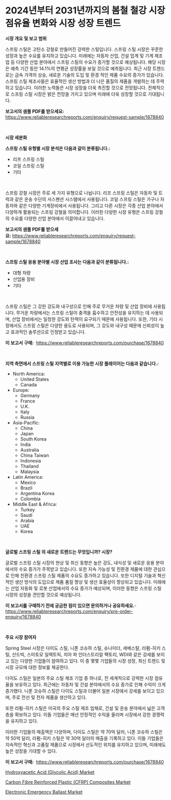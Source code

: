 <p><h1>2024년부터 2031년까지의 봄철 철강 시장 점유율 변화와 시장 성장 트렌드</h1></p><p><strong>시장 개요 및 보고 범위</strong></p>
<p><p>스프링 스틸은 고탄소 강철로 만들어진 강력한 스틸입니다. 스프링 스틸 시장은 꾸준한 성장과 높은 수요를 유지하고 있습니다. 미래에는 자동차 산업, 건설 업계 및 기계 제조업 등 다양한 산업 분야에서 스프링 스틸의 수요가 증가할 것으로 예상됩니다. 해당 시장은 예측 기간 동안 14.1%의 연평균 성장률을 보일 것으로 예측됩니다. 최근 시장 트렌드로는 금속 가격의 상승, 새로운 기술의 도입 및 환경 적인 제품 수요의 증가가 있습니다. 스프링 스틸 제조사들은 효율적인 생산 방법과 더 나은 품질의 제품을 개발하는 데 주력하고 있습니다. 이러한 노력들은 시장 성장을 더욱 촉진할 것으로 전망됩니다. 전체적으로 스프링 스틸 시장은 밝은 전망을 가지고 있으며 미래에 더욱 성장할 것으로 기대됩니다.</p></p>
<p><strong>보고서의 샘플 PDF를 받으세요:</strong> <a href="https://www.reliableresearchreports.com/enquiry/request-sample/1678840">https://www.reliableresearchreports.com/enquiry/request-sample/1678840</a></p>
<p>&nbsp;</p>
<p><strong>시장 세분화</strong></p>
<p><strong>스프링 스틸 유형별 시장 분석은 다음과 같이 분류됩니다.:</strong></p>
<p><ul><li>리프 스프링 스틸</li><li>코일 스프링 스틸</li><li>기타</li></ul></p>
<p>&nbsp;</p>
<p><p>스프링 강철 시장은 주로 세 가지 유형으로 나뉩니다. 리프 스프링 스틸은 자동차 및 트럭과 같은 운송 수단의 서스펜션 시스템에서 사용됩니다. 코일 스프링 스틸은 가구나 자동차와 같은 다양한 기계장비에서 사용됩니다. 그리고 다른 시장은 각종 산업 분야에서 다양하게 활용되는 스프링 강철을 의미합니다. 이러한 다양한 시장 유형은 스프링 강철의 수요를 다양한 산업 분야에서 이끌어내고 있습니다.</p></p>
<p><strong>보고서의 샘플 PDF를 받으세요:</strong>&nbsp;<a href="https://www.reliableresearchreports.com/enquiry/request-sample/1678840">https://www.reliableresearchreports.com/enquiry/request-sample/1678840</a></p>
<p>&nbsp;</p>
<p><strong> 스프링 스틸 응용 분야별 시장 산업 조사는 다음과 같이 분류됩니다.:</strong></p>
<p><ul><li>대형 차량</li><li>산업용 장비</li><li>기타</li></ul></p>
<p>&nbsp;</p>
<p><p>스프링 스틸은 그 강한 강도와 내구성으로 인해 주로 무거운 차량 및 산업 장비에 사용됩니다. 무거운 차량에서는 스프링 스틸이 충격을 흡수하고 안전성을 유지하는 데 사용되며, 산업 장비에서는 일정한 강도와 탄력이 요구되기 때문에 사용됩니다. 또한, 기타 시장에서도 스프링 스틸은 다양한 용도로 사용되며, 그 강도와 내구성 때문에 신뢰성이 높고 효과적인 솔루션으로 인정받고 있습니다.</p></p>
<p><strong>이 보고서 구매:</strong>&nbsp; <a href="https://www.reliableresearchreports.com/purchase/1678840">https://www.reliableresearchreports.com/purchase/1678840</a></p>
<p>&nbsp;</p>
<p><strong>지역 측면에서 스프링 스틸 지역별로 이용 가능한 시장 플레이어는 다음과 같습니다.:</strong></p>
<p><ul>
    <li>
        North America:
        <ul>
            <li>United States</li>
            <li>Canada</li>
        </ul>
    </li>
    <li>
        Europe:
        <ul>
            <li>Germany</li>
            <li>France</li>
            <li>U.K.</li>
            <li>Italy</li>
            <li>Russia</li>
        </ul>
    </li>
    <li>
        Asia-Pacific:
        <ul>
            <li>China</li>
            <li>Japan</li>
            <li>South Korea</li>
            <li>India</li>
            <li>Australia</li>
            <li>China Taiwan</li>
            <li>Indonesia</li>
            <li>Thailand</li>
            <li>Malaysia</li>
        </ul>
    </li>
    <li>
        Latin America:
        <ul>
            <li>Mexico</li>
            <li>Brazil</li>
            <li>Argentina Korea</li>
            <li>Colombia</li>
        </ul>
    </li>
    <li>
        Middle East & Africa:
        <ul>
            <li>Turkey</li>
            <li>Saudi</li>
            <li>Arabia</li>
            <li>UAE</li>
            <li>Korea</li>
        </ul>
    </li>
    </ul></p>
<p>&nbsp;</p>
<p><strong>글로벌 스프링 스틸 의 새로운 트렌드는 무엇입니까? 시장?</strong></p>
<p><p>글로벌 스프링 스틸 시장의 현상 및 최신 동향은 높은 강도, 내식성 및 새로운 응용 분야에서의 수요 증가가 주목받고 있습니다. 또한 지속 가능성 및 친환경 제품에 대한 관심으로 인해 친환경 스프링 스틸 제품의 수요도 증가하고 있습니다. 또한 디지털 기술과 혁신적인 생산 방식의 도입으로 제품 품질 향상 및 생산 효율성이 향상되고 있습니다. 미래에는 산업 자동화 및 로봇 산업에서의 수요 증가가 예상되며, 이러한 동향은 스프링 스틸 시장의 성장을 견인할 것으로 예상됩니다.</p></p>
<p><strong>이 보고서를 구매하기 전에 궁금한 점이 있으면 문의하거나 공유하세요.</strong>- <a href="https://www.reliableresearchreports.com/enquiry/pre-order-enquiry/1678840">https://www.reliableresearchreports.com/enquiry/pre-order-enquiry/1678840</a></p>
<p>&nbsp;</p>
<p><strong>주요 시장 참여자</strong></p>
<p><p>Spring Steel 시장은 다이도 스틸, 니폰 코슈하 스틸, 슈나이더, 세베스탈, 라펌-히키 스틸, 산드빅, 스미토모 일렉트릭, 치아 파 인더스트리얼 팩토리, WDI와 같은 강세를 보이고 있는 다양한 기업들이 참여하고 있다. 이 중 몇몇 기업들의 시장 성장, 최신 트렌드 및 시장 규모에 대한 정보를 제공한다.</p><p>다이도 스틸은 일본의 주요 스틸 제조 기업 중 하나로, 전 세계적으로 강력한 시장 점유율을 보유하고 있다. 최근에는 자동차 및 건설 분야에서의 수요 증가로 인해 수익이 크게 증가했다. 니폰 코슈하 스틸은 다이도 스틸과 더불어 일본 시장에서 강세를 보이고 있으며, 주로 전선 및 전자 제품을 생산하고 있다.</p><p>또한 라펌-히키 스틸은 미국의 주요 스틸 제조 업체로, 건설 및 운송 분야에서 넓은 고객층을 확보하고 있다. 이들 기업들은 매년 안정적인 수익을 올리며 시장에서 강한 경쟁력을 유지하고 있다.</p><p>이러한 기업들의 매출액은 다양하며, 다이도 스틸은 약 70억 달러, 니폰 코슈하 스틸은 약 50억 달러, 라펌-히키 스틸은 약 30억 달러의 매출을 기록하고 있다. 이들 기업들은 지속적인 혁신과 고품질 제품으로 시장에서 선도적인 위치를 유지하고 있으며, 미래에도 높은 성장을 기대할 수 있다.</p></p>
<p><strong>이 보고서 구매:</strong>&nbsp;&nbsp;<a href="https://www.reliableresearchreports.com/purchase/1678840">https://www.reliableresearchreports.com/purchase/1678840</a></p>
<p><p><a href="https://github.com/dx0328/Market-Research-Report-List-1/blob/main/hydroxyacetic-acid-glycolic-acid-market.md">Hydroxyacetic Acid (Glycolic Acid) Market</a></p><p><a href="https://github.com/Glendatilghmankmgz0rbhwpy/Market-Research-Report-List-1/blob/main/carbon-fibre-reinforced-plastic-cfrp-composites-market.md">Carbon Fibre Reinforced Plastic (CFRP) Composites Market</a></p><p><a href="https://butternut-bug-553.notion.site/Electronic-Emergency-Ballast-Market-Size-and-Growth-Market-Segmentation-Regional-and-Country-Break-a9580ae3cfe84e82b2441a39224d159e">Electronic Emergency Ballast Market</a></p></p>
